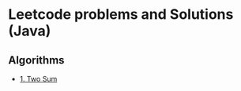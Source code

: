 # Leetcode problems and Solutions (Java)

## Algorithms

* [1. Two Sum](https://github.com/crayOmn/leetcode_java/blob/main/src/algorithms/TwoSum.java)
